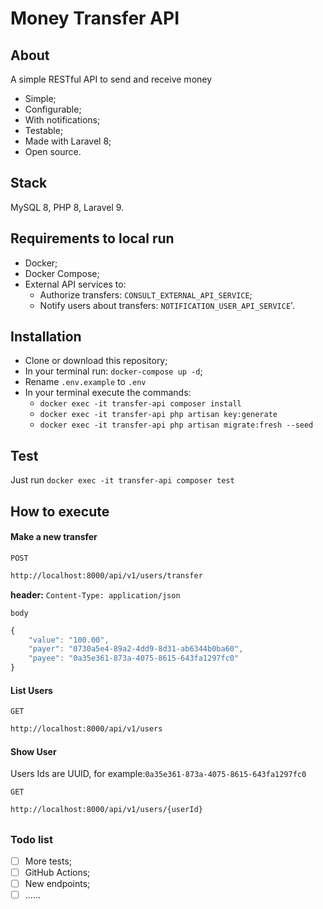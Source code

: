 # Money Transfer API

## About

A simple RESTful API to send and receive money

- Simple;
- Configurable;
- With notifications;
- Testable;
- Made with Laravel 8;
- Open source.

## Stack

MySQL 8, PHP 8, Laravel 9.

## Requirements to local run

* Docker;
* Docker Compose;
* External API services to:
    * Authorize transfers: `CONSULT_EXTERNAL_API_SERVICE`;
    * Notify users about transfers: `NOTIFICATION_USER_API_SERVICE`'.

## Installation

* Clone or download this repository;
* In your terminal run: `docker-compose up -d`;
* Rename `.env.example` to `.env`
* In your terminal execute the commands:
    * `docker exec -it transfer-api composer install`
    * `docker exec -it transfer-api php artisan key:generate`
    * `docker exec -it transfer-api php artisan migrate:fresh --seed`

## Test

Just run `docker exec -it transfer-api composer test`

## How to execute

#### Make a new transfer

`POST`
```sh
http://localhost:8000/api/v1/users/transfer
```
**header:** `Content-Type: application/json`

`body`
```js
{
    "value": "100.00",
    "payer": "0730a5e4-89a2-4dd9-8d31-ab6344b0ba60",
    "payee": "0a35e361-873a-4075-8615-643fa1297fc0"
}
```

#### List Users

`GET`
```sh
http://localhost:8000/api/v1/users
```

#### Show User
Users Ids are UUID, for example:`0a35e361-873a-4075-8615-643fa1297fc0`

`GET`
```sh
http://localhost:8000/api/v1/users/{userId}
```

##

### Todo list

- [ ] More tests;
- [ ] GitHub Actions;
- [ ] New endpoints;
- [ ] ......
